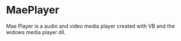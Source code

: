 # MaePlayer
Mae Player is a audio and video media player created with VB and the widows media player dll.
